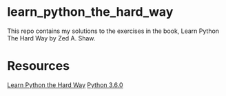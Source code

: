 # learn_python_the_hard_way
This repo contains my solutions to the exercises in the book, Learn Python The Hard Way by Zed A. Shaw. 



# Resources 
[Learn Python the Hard Way](https://learnpythonthehardway.org/)
[Python 3.6.0](https://www.python.org/downloads/release/python-360/)
